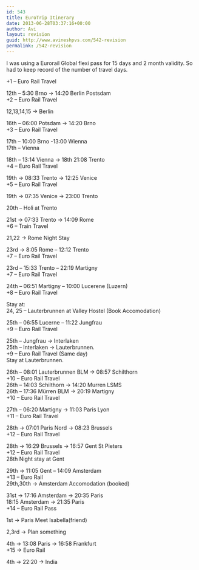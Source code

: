 ```yaml
---
id: 543
title: EuroTrip Itinerary
date: 2013-06-28T03:37:16+00:00
author: Avi
layout: revision
guid: http://www.avineshpvs.com/542-revision
permalink: /542-revision
---
```

I was using a Eurorail Global flexi pass for 15 days and 2 month validity. So had to keep record of the number of travel days.

+1 &#8211; Euro Rail Travel

12th &#8211; 5:30 Brno -> 14:20 Berlin Postsdam  
+2 &#8211; Euro Rail Travel

12,13,14,15 -> Berlin

16th &#8211; 06:00 Potsdam -> 14:20 Brno  
+3 &#8211; Euro Rail Travel

17th &#8211; 10:00 Brno -13:00 Wienna  
17th &#8211; Vienna 

18th &#8211; 13:14 Vienna -> 18th 21:08 Trento  
+4 &#8211; Euro Rail Travel

19th -> 08:33 Trento -> 12:25 Venice  
+5 &#8211; Euro Rail Travel 

19th -> 07:35 Venice -> 23:00 Trento

20th &#8211; Holi at Trento

21st -> 07:33 Trento -> 14:09 Rome  
+6 &#8211; Train Travel

21,22 -> Rome Night Stay 

23rd -> 8:05 Rome &#8211; 12:12 Trento  
+7 &#8211; Euro Rail Travel

23rd &#8211; 15:33 Trento &#8211; 22:19 Martigny  
+7 &#8211; Euro Rail Travel

24th &#8211; 06:51 Martigny &#8211; 10:00 Lucerene (Luzern)  
+8 &#8211; Euro Rail Travel

Stay at:  
24, 25 &#8211; Lauterbrunnen at Valley Hostel (Book Accomodation)

25th &#8211; 06:55 Lucerne &#8211; 11:22 Jungfrau  
+9 &#8211; Euro Rail Travel

25th &#8211; Jungfrau -> Interlaken  
25th &#8211; Interlaken -> Lauterbrunnen.  
+9 &#8211; Euro Rail Travel (Same day)  
Stay at Lauterbrunnen.

26th &#8211; 08:01 Lauterbrunnen BLM -> 08:57 Schilthorn  
+10 &#8211; Euro Rail Travel  
26th &#8211; 14:03 Schilthorn -> 14:20 Murren LSMS  
26th &#8211; 17:36 Mürren BLM -> 20:19 Martigny  
+10 &#8211; Euro Rail Travel

27th &#8211; 06:20 Martigny -> 11:03 Paris Lyon  
+11 &#8211; Euro Rail Travel

28th -> 07:01 Paris Nord -> 08:23 Brussels  
+12 &#8211; Euro Rail Travel 

28th -> 16:29 Brussels -> 16:57 Gent St Pieters  
+12 &#8211; Euro Rail Travel  
28th Night stay at Gent

29th -> 11:05 Gent &#8211; 14:09 Amsterdam  
+13 &#8211; Euro Rail  
29th,30th -> Amsterdam Accomodation (booked)

31st -> 17:16 Amsterdam -> 20:35 Paris  
18:15 Amsterdam -> 21:35 Paris  
+14 &#8211; Euro Rail Pass

1st -> Paris Meet Isabella(friend)

2,3rd -> Plan something

4th -> 13:08 Paris -> 16:58 Frankfurt  
+15 -> Euro Rail

4th -> 22:20 -> India